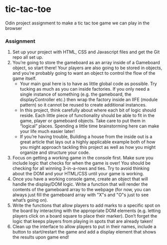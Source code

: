 # tic-tac-toe
Odin project assignment to make a tic tac toe game we can play in the browser


### Assignment
1.  Set up your project with HTML, CSS and Javascript files and get the Git repo all set up.
2.  You’re going to store the gameboard as an array inside of a Gameboard object, so start there! Your players are also going to be stored in objects, and you’re probably going to want an object to control the flow of the game itself.
    - Your main goal here is to have as little global code as possible. Try tucking as much as you can inside factories.
        If you only need a single instance of something (e.g. the gameboard, the displayController etc.)
        then wrap the factory inside an IIFE (module pattern) so it cannot be reused to create additional instances.
    - In this project, think carefully about where each bit of logic should reside. Each little piece of functionality should be able to fit in the game,
        player or gameboard objects. Take care to put them in “logical” places. Spending a little time brainstorming here can make your life much easier later!
    - If you’re having trouble, Building a house from the inside out is a great article that lays out a highly applicable example both of how you might approach
        tackling this project as well as how you might organize and structure your code.
3.  Focus on getting a working game in the console first. Make sure you include logic that checks for when the game is over! You should be checking for all winning 3-in-a-rows and ties. Try to avoid thinking about the DOM and your HTML/CSS until your game is working.
4.  Once you have a working console game, create an object that will handle the display/DOM logic. Write a function that will render the contents of the gameboard array to the webpage (for now, you can always just fill the gameboard array with "X"s and "O"s just to see what’s going on).
5.  Write the functions that allow players to add marks to a specific spot on the board by interacting with the appropriate DOM elements (e.g. letting players click on a board square to place their marker). Don’t forget the logic that keeps players from playing in spots that are already taken!
6.  Clean up the interface to allow players to put in their names, include a button to start/restart the game and add a display element that shows the results upon game end!
